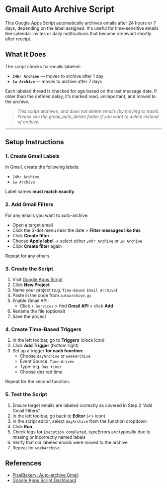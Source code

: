 # Gmail Auto Archive Script

This Google Apps Script automatically archives emails after 24 hours or 7 days, depending on the label assigned. It's useful for time-sensitive emails like calendar invites or daily notifications that become irrelevant shortly after receipt.

## What It Does

The script checks for emails labeled:
- **`24hr Archive`** — moves to archive after 1 day
- **`1w Archive`** — moves to archive after 7 days

Each labeled thread is checked for age based on the last message date. If older than the defined delay, it’s marked read, unimportant, and moved to the archive.

> *This script archives, and does not delete emails (by moving to trash). Please see the gmail_auto_delete folder if you want to delete instead of archive.*

---

## Setup Instructions

### 1. Create Gmail Labels

In Gmail, create the following labels:
- `24hr Archive`
- `1w Archive`

Label names **must match exactly**.


### 2. Add Gmail Filters

For any emails you want to auto-archive:
- Open a target email
- Click the 3-dot menu near the date > **Filter messages like this**
- Click **Create filter**
- Choose **Apply label** → select either `24hr Archive` or `1w Archive`
- Click **Create filter** again

Repeat for any others.


### 3. Create the Script

1. Visit [Google Apps Script](https://script.google.com/home/start)  
2. Click **New Project**  
3. Name your project (e.g. `Time-Based Email Archive`)  
4. Paste in the code from `autoarchive.gs`  
5. Enable Gmail API:  
   - Click `+ Services` > find **Gmail API** > click **Add**  
6. Rename the file (optional)  
7. Save the project


### 4. Create Time-Based Triggers

1. In the left toolbar, go to **Triggers** (clock icon)  
2. Click **Add Trigger** (bottom right)  
3. Set up a trigger **for each function**:
   - Choose `dayArchive` or `weekArchive`
   - Event Source: `Time-driven`
   - Type: e.g. `Day timer`
   - Choose desired time

Repeat for the second function.


### 5. Test the Script

1. Ensure target emails are labeled correctly as covered in Step 2 "Add Gmail Filters"
2. In the left toolbar, go back to **Editor** (<> icon)
3. In the script editor, select `dayArchive` from the function dropdown  
4. Click **Run**
6. Check logs for `Execution completed`, typeErrors are typically due to missing or incorrectly named labels  
7. Verify that old labeled emails were moved to the archive  
8. Repeat for `weekArchive`


## References

- [PixelBakery: Auto-archive Gmail](https://pixelbakery.com/recipes/gmail-automatically-delete-or-archive-emails)
- [Google Apps Script Dashboard](https://script.google.com/home/start)
